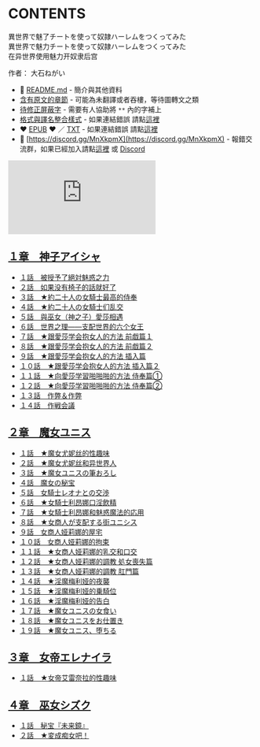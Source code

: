 # CONTENTS

異世界で魅了チートを使って奴隷ハーレムをつくってみた  
異世界で魅力チートを使って奴隷ハーレムをつくってみた  
在异世界使用魅力开奴隶后宫  

作者： 大石ねがい  



- :closed_book: [README.md](README.md) - 簡介與其他資料
- [含有原文的章節](ja.md) - 可能為未翻譯或者吞樓，等待圖轉文之類
- [待修正屏蔽字](%E5%BE%85%E4%BF%AE%E6%AD%A3%E5%B1%8F%E8%94%BD%E5%AD%97.md) - 需要有人協助將 `**` 內的字補上
- [格式與譯名整合樣式](https://github.com/bluelovers/node-novel/blob/master/lib/locales/%E7%95%B0%E4%B8%96%E7%95%8C%E3%81%A7%E9%AD%85%E4%BA%86%E3%83%81%E3%83%BC%E3%83%88%E3%82%92%E4%BD%BF%E3%81%A3%E3%81%A6%E5%A5%B4%E9%9A%B7%E3%83%8F%E3%83%BC%E3%83%AC%E3%83%A0%E3%82%92%E3%81%A4%E3%81%8F%E3%81%A3%E3%81%A6%E3%81%BF%E3%81%9F.ts) - 如果連結錯誤 請點[這裡](https://github.com/bluelovers/node-novel/blob/master/lib/locales/)
-  :heart: [EPUB](https://gitlab.com/demonovel/epub-txt/blob/master/epub/%E7%95%B0%E4%B8%96%E7%95%8C%E3%81%A7%E9%AD%85%E4%BA%86%E3%83%81%E3%83%BC%E3%83%88%E3%82%92%E4%BD%BF%E3%81%A3%E3%81%A6%E5%A5%B4%E9%9A%B7%E3%83%8F%E3%83%BC%E3%83%AC%E3%83%A0%E3%82%92%E3%81%A4%E3%81%8F%E3%81%A3%E3%81%A6%E3%81%BF%E3%81%9F.epub) :heart:  ／ [TXT](https://gitlab.com/demonovel/epub-txt/blob/master/epub/out/%E7%95%B0%E4%B8%96%E7%95%8C%E3%81%A7%E9%AD%85%E4%BA%86%E3%83%81%E3%83%BC%E3%83%88%E3%82%92%E4%BD%BF%E3%81%A3%E3%81%A6%E5%A5%B4%E9%9A%B7%E3%83%8F%E3%83%BC%E3%83%AC%E3%83%A0%E3%82%92.out.txt) - 如果連結錯誤 請點[這裡](https://gitlab.com/demonovel/epub-txt/blob/master/epub/)
- :mega: [https://discord.gg/MnXkpmX](https://discord.gg/MnXkpmX) - 報錯交流群，如果已經加入請點[這裡](https://discordapp.com/channels/467794087769014273/467794088285175809) 或 [Discord](https://discordapp.com/channels/@me)


![導航目錄](https://chart.apis.google.com/chart?cht=qr&chs=150x150&chl=https://gitlab.com/novel-group/txt-source/blob/master/epub_out/異世界で魅了チートを使って奴隷ハーレムをつくってみた/導航目錄.md "導航目錄")




## [１章　神子アイシャ](00000%20%EF%BC%91%E7%AB%A0%E3%80%80%E7%A5%9E%E5%AD%90%E3%82%A2%E3%82%A4%E3%82%B7%E3%83%A3)

- [１話　被授予了絕対魅惑之力](00000%20%EF%BC%91%E7%AB%A0%E3%80%80%E7%A5%9E%E5%AD%90%E3%82%A2%E3%82%A4%E3%82%B7%E3%83%A3/%EF%BC%91%E8%A9%B1%E3%80%80%E8%A2%AB%E6%8E%88%E4%BA%88%E4%BA%86%E7%B5%95%E5%AF%BE%E9%AD%85%E6%83%91%E4%B9%8B%E5%8A%9B.txt)
- [２話　如果没有椅子的話就好了](00000%20%EF%BC%91%E7%AB%A0%E3%80%80%E7%A5%9E%E5%AD%90%E3%82%A2%E3%82%A4%E3%82%B7%E3%83%A3/%EF%BC%92%E8%A9%B1%E3%80%80%E5%A6%82%E6%9E%9C%E6%B2%A1%E6%9C%89%E6%A4%85%E5%AD%90%E7%9A%84%E8%A9%B1%E5%B0%B1%E5%A5%BD%E4%BA%86.txt)
- [３話　★約二十人の女騎士最高的侍奉](00000%20%EF%BC%91%E7%AB%A0%E3%80%80%E7%A5%9E%E5%AD%90%E3%82%A2%E3%82%A4%E3%82%B7%E3%83%A3/%EF%BC%93%E8%A9%B1%E3%80%80%E2%98%85%E7%B4%84%E4%BA%8C%E5%8D%81%E4%BA%BA%E3%81%AE%E5%A5%B3%E9%A8%8E%E5%A3%AB%E6%9C%80%E9%AB%98%E7%9A%84%E4%BE%8D%E5%A5%89.txt)
- [４話　★約二十人の女騎士们乱交](00000%20%EF%BC%91%E7%AB%A0%E3%80%80%E7%A5%9E%E5%AD%90%E3%82%A2%E3%82%A4%E3%82%B7%E3%83%A3/%EF%BC%94%E8%A9%B1%E3%80%80%E2%98%85%E7%B4%84%E4%BA%8C%E5%8D%81%E4%BA%BA%E3%81%AE%E5%A5%B3%E9%A8%8E%E5%A3%AB%E4%BB%AC%E4%B9%B1%E4%BA%A4.txt)
- [５話　與巫女（神之子）愛莎相遇](00000%20%EF%BC%91%E7%AB%A0%E3%80%80%E7%A5%9E%E5%AD%90%E3%82%A2%E3%82%A4%E3%82%B7%E3%83%A3/%EF%BC%95%E8%A9%B1%E3%80%80%E8%88%87%E5%B7%AB%E5%A5%B3%EF%BC%88%E7%A5%9E%E4%B9%8B%E5%AD%90%EF%BC%89%E6%84%9B%E8%8E%8E%E7%9B%B8%E9%81%87.txt)
- [６話　世界之理——支配世界的六个女王](00000%20%EF%BC%91%E7%AB%A0%E3%80%80%E7%A5%9E%E5%AD%90%E3%82%A2%E3%82%A4%E3%82%B7%E3%83%A3/%EF%BC%96%E8%A9%B1%E3%80%80%E4%B8%96%E7%95%8C%E4%B9%8B%E7%90%86%E2%80%94%E2%80%94%E6%94%AF%E9%85%8D%E4%B8%96%E7%95%8C%E7%9A%84%E5%85%AD%E4%B8%AA%E5%A5%B3%E7%8E%8B.txt)
- [７話　★跟愛莎学会抱女人的方法 前戯篇１](00000%20%EF%BC%91%E7%AB%A0%E3%80%80%E7%A5%9E%E5%AD%90%E3%82%A2%E3%82%A4%E3%82%B7%E3%83%A3/%EF%BC%97%E8%A9%B1%E3%80%80%E2%98%85%E8%B7%9F%E6%84%9B%E8%8E%8E%E5%AD%A6%E4%BC%9A%E6%8A%B1%E5%A5%B3%E4%BA%BA%E7%9A%84%E6%96%B9%E6%B3%95%20%E5%89%8D%E6%88%AF%E7%AF%87%EF%BC%91.txt)
- [８話　★跟愛莎学会抱女人的方法 前戯篇２](00000%20%EF%BC%91%E7%AB%A0%E3%80%80%E7%A5%9E%E5%AD%90%E3%82%A2%E3%82%A4%E3%82%B7%E3%83%A3/%EF%BC%98%E8%A9%B1%E3%80%80%E2%98%85%E8%B7%9F%E6%84%9B%E8%8E%8E%E5%AD%A6%E4%BC%9A%E6%8A%B1%E5%A5%B3%E4%BA%BA%E7%9A%84%E6%96%B9%E6%B3%95%20%E5%89%8D%E6%88%AF%E7%AF%87%EF%BC%92.txt)
- [９話　★跟愛莎学会抱女人的方法 插入篇](00000%20%EF%BC%91%E7%AB%A0%E3%80%80%E7%A5%9E%E5%AD%90%E3%82%A2%E3%82%A4%E3%82%B7%E3%83%A3/%EF%BC%99%E8%A9%B1%E3%80%80%E2%98%85%E8%B7%9F%E6%84%9B%E8%8E%8E%E5%AD%A6%E4%BC%9A%E6%8A%B1%E5%A5%B3%E4%BA%BA%E7%9A%84%E6%96%B9%E6%B3%95%20%E6%8F%92%E5%85%A5%E7%AF%87.txt)
- [１０話　★跟愛莎学会抱女人的方法 插入篇２](00000%20%EF%BC%91%E7%AB%A0%E3%80%80%E7%A5%9E%E5%AD%90%E3%82%A2%E3%82%A4%E3%82%B7%E3%83%A3/%EF%BC%91%EF%BC%90%E8%A9%B1%E3%80%80%E2%98%85%E8%B7%9F%E6%84%9B%E8%8E%8E%E5%AD%A6%E4%BC%9A%E6%8A%B1%E5%A5%B3%E4%BA%BA%E7%9A%84%E6%96%B9%E6%B3%95%20%E6%8F%92%E5%85%A5%E7%AF%87%EF%BC%92.txt)
- [１１話　★向愛莎学習啪啪啪的方法 侍奉篇①](00000%20%EF%BC%91%E7%AB%A0%E3%80%80%E7%A5%9E%E5%AD%90%E3%82%A2%E3%82%A4%E3%82%B7%E3%83%A3/%EF%BC%91%EF%BC%91%E8%A9%B1%E3%80%80%E2%98%85%E5%90%91%E6%84%9B%E8%8E%8E%E5%AD%A6%E7%BF%92%E5%95%AA%E5%95%AA%E5%95%AA%E7%9A%84%E6%96%B9%E6%B3%95%20%E4%BE%8D%E5%A5%89%E7%AF%87%E2%91%A0.txt)
- [１２話　★向愛莎学習啪啪啪的方法 侍奉篇②](00000%20%EF%BC%91%E7%AB%A0%E3%80%80%E7%A5%9E%E5%AD%90%E3%82%A2%E3%82%A4%E3%82%B7%E3%83%A3/%EF%BC%91%EF%BC%92%E8%A9%B1%E3%80%80%E2%98%85%E5%90%91%E6%84%9B%E8%8E%8E%E5%AD%A6%E7%BF%92%E5%95%AA%E5%95%AA%E5%95%AA%E7%9A%84%E6%96%B9%E6%B3%95%20%E4%BE%8D%E5%A5%89%E7%AF%87%E2%91%A1.txt)
- [１３話　作弊＆作弊](00000%20%EF%BC%91%E7%AB%A0%E3%80%80%E7%A5%9E%E5%AD%90%E3%82%A2%E3%82%A4%E3%82%B7%E3%83%A3/%EF%BC%91%EF%BC%93%E8%A9%B1%E3%80%80%E4%BD%9C%E5%BC%8A%EF%BC%86%E4%BD%9C%E5%BC%8A.txt)
- [１４話　作戦会議](00000%20%EF%BC%91%E7%AB%A0%E3%80%80%E7%A5%9E%E5%AD%90%E3%82%A2%E3%82%A4%E3%82%B7%E3%83%A3/%EF%BC%91%EF%BC%94%E8%A9%B1%E3%80%80%E4%BD%9C%E6%88%A6%E4%BC%9A%E8%AD%B0.txt)


## [２章　魔女ユニス](00010%20%EF%BC%92%E7%AB%A0%E3%80%80%E9%AD%94%E5%A5%B3%E3%83%A6%E3%83%8B%E3%82%B9)

- [１話　★魔女尤妮丝的性趣味](00010%20%EF%BC%92%E7%AB%A0%E3%80%80%E9%AD%94%E5%A5%B3%E3%83%A6%E3%83%8B%E3%82%B9/%EF%BC%91%E8%A9%B1%E3%80%80%E2%98%85%E9%AD%94%E5%A5%B3%E5%B0%A4%E5%A6%AE%E4%B8%9D%E7%9A%84%E6%80%A7%E8%B6%A3%E5%91%B3.txt)
- [２話　★魔女尤妮丝和异世界人](00010%20%EF%BC%92%E7%AB%A0%E3%80%80%E9%AD%94%E5%A5%B3%E3%83%A6%E3%83%8B%E3%82%B9/%EF%BC%92%E8%A9%B1%E3%80%80%E2%98%85%E9%AD%94%E5%A5%B3%E5%B0%A4%E5%A6%AE%E4%B8%9D%E5%92%8C%E5%BC%82%E4%B8%96%E7%95%8C%E4%BA%BA.txt)
- [３話　★魔女ユニスの筆おろし](00010%20%EF%BC%92%E7%AB%A0%E3%80%80%E9%AD%94%E5%A5%B3%E3%83%A6%E3%83%8B%E3%82%B9/%EF%BC%93%E8%A9%B1%E3%80%80%E2%98%85%E9%AD%94%E5%A5%B3%E3%83%A6%E3%83%8B%E3%82%B9%E3%81%AE%E7%AD%86%E3%81%8A%E3%82%8D%E3%81%97.txt)
- [４話　魔女の秘宝](00010%20%EF%BC%92%E7%AB%A0%E3%80%80%E9%AD%94%E5%A5%B3%E3%83%A6%E3%83%8B%E3%82%B9/%EF%BC%94%E8%A9%B1%E3%80%80%E9%AD%94%E5%A5%B3%E3%81%AE%E7%A7%98%E5%AE%9D.txt)
- [５話　女騎士レオナとの交渉](00010%20%EF%BC%92%E7%AB%A0%E3%80%80%E9%AD%94%E5%A5%B3%E3%83%A6%E3%83%8B%E3%82%B9/%EF%BC%95%E8%A9%B1%E3%80%80%E5%A5%B3%E9%A8%8E%E5%A3%AB%E3%83%AC%E3%82%AA%E3%83%8A%E3%81%A8%E3%81%AE%E4%BA%A4%E6%B8%89.txt)
- [６話　★女騎士利昂娜口淫飲精](00010%20%EF%BC%92%E7%AB%A0%E3%80%80%E9%AD%94%E5%A5%B3%E3%83%A6%E3%83%8B%E3%82%B9/%EF%BC%96%E8%A9%B1%E3%80%80%E2%98%85%E5%A5%B3%E9%A8%8E%E5%A3%AB%E5%88%A9%E6%98%82%E5%A8%9C%E5%8F%A3%E6%B7%AB%E9%A3%B2%E7%B2%BE.txt)
- [７話　★女騎士利昂娜和魅惑魔法的応用](00010%20%EF%BC%92%E7%AB%A0%E3%80%80%E9%AD%94%E5%A5%B3%E3%83%A6%E3%83%8B%E3%82%B9/%EF%BC%97%E8%A9%B1%E3%80%80%E2%98%85%E5%A5%B3%E9%A8%8E%E5%A3%AB%E5%88%A9%E6%98%82%E5%A8%9C%E5%92%8C%E9%AD%85%E6%83%91%E9%AD%94%E6%B3%95%E7%9A%84%E5%BF%9C%E7%94%A8.txt)
- [８話　★女商人が支配する街ユニシス](00010%20%EF%BC%92%E7%AB%A0%E3%80%80%E9%AD%94%E5%A5%B3%E3%83%A6%E3%83%8B%E3%82%B9/%EF%BC%98%E8%A9%B1%E3%80%80%E2%98%85%E5%A5%B3%E5%95%86%E4%BA%BA%E3%81%8C%E6%94%AF%E9%85%8D%E3%81%99%E3%82%8B%E8%A1%97%E3%83%A6%E3%83%8B%E3%82%B7%E3%82%B9.txt)
- [９話　女商人娅莉娜的屋宅](00010%20%EF%BC%92%E7%AB%A0%E3%80%80%E9%AD%94%E5%A5%B3%E3%83%A6%E3%83%8B%E3%82%B9/%EF%BC%99%E8%A9%B1%E3%80%80%E5%A5%B3%E5%95%86%E4%BA%BA%E5%A8%85%E8%8E%89%E5%A8%9C%E7%9A%84%E5%B1%8B%E5%AE%85.txt)
- [１０話　女商人娅莉娜的拘束](00010%20%EF%BC%92%E7%AB%A0%E3%80%80%E9%AD%94%E5%A5%B3%E3%83%A6%E3%83%8B%E3%82%B9/%EF%BC%91%EF%BC%90%E8%A9%B1%E3%80%80%E5%A5%B3%E5%95%86%E4%BA%BA%E5%A8%85%E8%8E%89%E5%A8%9C%E7%9A%84%E6%8B%98%E6%9D%9F.txt)
- [１１話　★女商人娅莉娜的乳交和口交](00010%20%EF%BC%92%E7%AB%A0%E3%80%80%E9%AD%94%E5%A5%B3%E3%83%A6%E3%83%8B%E3%82%B9/%EF%BC%91%EF%BC%91%E8%A9%B1%E3%80%80%E2%98%85%E5%A5%B3%E5%95%86%E4%BA%BA%E5%A8%85%E8%8E%89%E5%A8%9C%E7%9A%84%E4%B9%B3%E4%BA%A4%E5%92%8C%E5%8F%A3%E4%BA%A4.txt)
- [１２話　★女商人娅莉娜的調教 処女喪失篇](00010%20%EF%BC%92%E7%AB%A0%E3%80%80%E9%AD%94%E5%A5%B3%E3%83%A6%E3%83%8B%E3%82%B9/%EF%BC%91%EF%BC%92%E8%A9%B1%E3%80%80%E2%98%85%E5%A5%B3%E5%95%86%E4%BA%BA%E5%A8%85%E8%8E%89%E5%A8%9C%E7%9A%84%E8%AA%BF%E6%95%99%20%E5%87%A6%E5%A5%B3%E5%96%AA%E5%A4%B1%E7%AF%87.txt)
- [１３話　★女商人娅莉娜的調教 肛門篇](00010%20%EF%BC%92%E7%AB%A0%E3%80%80%E9%AD%94%E5%A5%B3%E3%83%A6%E3%83%8B%E3%82%B9/%EF%BC%91%EF%BC%93%E8%A9%B1%E3%80%80%E2%98%85%E5%A5%B3%E5%95%86%E4%BA%BA%E5%A8%85%E8%8E%89%E5%A8%9C%E7%9A%84%E8%AA%BF%E6%95%99%20%E8%82%9B%E9%96%80%E7%AF%87.txt)
- [１４話　★淫魔梅利娅的夜襲](00010%20%EF%BC%92%E7%AB%A0%E3%80%80%E9%AD%94%E5%A5%B3%E3%83%A6%E3%83%8B%E3%82%B9/%EF%BC%91%EF%BC%94%E8%A9%B1%E3%80%80%E2%98%85%E6%B7%AB%E9%AD%94%E6%A2%85%E5%88%A9%E5%A8%85%E7%9A%84%E5%A4%9C%E8%A5%B2.txt)
- [１５話　★淫魔梅利娅的乗騎位](00010%20%EF%BC%92%E7%AB%A0%E3%80%80%E9%AD%94%E5%A5%B3%E3%83%A6%E3%83%8B%E3%82%B9/%EF%BC%91%EF%BC%95%E8%A9%B1%E3%80%80%E2%98%85%E6%B7%AB%E9%AD%94%E6%A2%85%E5%88%A9%E5%A8%85%E7%9A%84%E4%B9%97%E9%A8%8E%E4%BD%8D.txt)
- [１６話　★淫魔梅利娅的告白](00010%20%EF%BC%92%E7%AB%A0%E3%80%80%E9%AD%94%E5%A5%B3%E3%83%A6%E3%83%8B%E3%82%B9/%EF%BC%91%EF%BC%96%E8%A9%B1%E3%80%80%E2%98%85%E6%B7%AB%E9%AD%94%E6%A2%85%E5%88%A9%E5%A8%85%E7%9A%84%E5%91%8A%E7%99%BD.txt)
- [１７話　★魔女ユニスの女食い](00010%20%EF%BC%92%E7%AB%A0%E3%80%80%E9%AD%94%E5%A5%B3%E3%83%A6%E3%83%8B%E3%82%B9/%EF%BC%91%EF%BC%97%E8%A9%B1%E3%80%80%E2%98%85%E9%AD%94%E5%A5%B3%E3%83%A6%E3%83%8B%E3%82%B9%E3%81%AE%E5%A5%B3%E9%A3%9F%E3%81%84.txt)
- [１８話　★魔女ユニスをお仕置き](00010%20%EF%BC%92%E7%AB%A0%E3%80%80%E9%AD%94%E5%A5%B3%E3%83%A6%E3%83%8B%E3%82%B9/%EF%BC%91%EF%BC%98%E8%A9%B1%E3%80%80%E2%98%85%E9%AD%94%E5%A5%B3%E3%83%A6%E3%83%8B%E3%82%B9%E3%82%92%E3%81%8A%E4%BB%95%E7%BD%AE%E3%81%8D.txt)
- [１９話　★魔女ユニス、堕ちる](00010%20%EF%BC%92%E7%AB%A0%E3%80%80%E9%AD%94%E5%A5%B3%E3%83%A6%E3%83%8B%E3%82%B9/%EF%BC%91%EF%BC%99%E8%A9%B1%E3%80%80%E2%98%85%E9%AD%94%E5%A5%B3%E3%83%A6%E3%83%8B%E3%82%B9%E3%80%81%E5%A0%95%E3%81%A1%E3%82%8B.txt)


## [３章　女帝エレナイラ](00020%20%EF%BC%93%E7%AB%A0%E3%80%80%E5%A5%B3%E5%B8%9D%E3%82%A8%E3%83%AC%E3%83%8A%E3%82%A4%E3%83%A9)

- [１話　★女帝艾雷奈拉的性趣味](00020%20%EF%BC%93%E7%AB%A0%E3%80%80%E5%A5%B3%E5%B8%9D%E3%82%A8%E3%83%AC%E3%83%8A%E3%82%A4%E3%83%A9/%EF%BC%91%E8%A9%B1%E3%80%80%E2%98%85%E5%A5%B3%E5%B8%9D%E8%89%BE%E9%9B%B7%E5%A5%88%E6%8B%89%E7%9A%84%E6%80%A7%E8%B6%A3%E5%91%B3.txt)


## [４章　巫女シズク](00030%20%EF%BC%94%E7%AB%A0%E3%80%80%E5%B7%AB%E5%A5%B3%E3%82%B7%E3%82%BA%E3%82%AF)

- [１話　秘宝『未来鏡』](00030%20%EF%BC%94%E7%AB%A0%E3%80%80%E5%B7%AB%E5%A5%B3%E3%82%B7%E3%82%BA%E3%82%AF/%EF%BC%91%E8%A9%B1%E3%80%80%E7%A7%98%E5%AE%9D%E3%80%8E%E6%9C%AA%E6%9D%A5%E9%8F%A1%E3%80%8F.txt)
- [２話　★変成痴女吧！](00030%20%EF%BC%94%E7%AB%A0%E3%80%80%E5%B7%AB%E5%A5%B3%E3%82%B7%E3%82%BA%E3%82%AF/%EF%BC%92%E8%A9%B1%E3%80%80%E2%98%85%E5%A4%89%E6%88%90%E7%97%B4%E5%A5%B3%E5%90%A7%EF%BC%81.txt)

